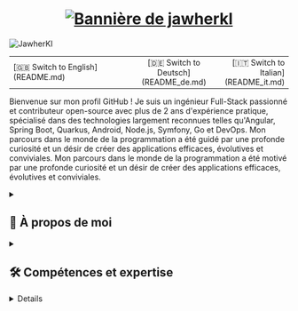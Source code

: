 <h1 align="center">
  <a href="https://git.io/typing-svg">
    <img src="https://readme-typing-svg.demolab.com?font=Fira+Code&weight=700&size=25&duration=2000&pause=1000&color=0785fb&vCenter=true&random=false&width=500&height=30&lines=Bonjour+%2C+je+suis+Jawher+%F0%9F%91%8B%F0%9F%8F%BB;Ingénieur+logiciel+%F0%9F%91%A8%E2%80%8D%F0%9F%92%BB;Contributeur+open+source+%F0%9F%9A%A9" alt="Bannière de jawherkl" />
  </a>
</h1>

<p align="left"> 
<img src="https://komarev.com/ghpvc/?username=JawherKl&label=Profile%20views&color=084777&style=flat" alt="JawherKl" /> 
</p>

<table width="100%">
  <tr>
    <td align="left" width="60%">
      [🇬🇧 Switch to English](README.md)
    </td>
    <td align="center" width="60%">
      [🇩🇪 Switch to Deutsch](README_de.md)
    </td>
    <td align="right" width="60%">
      [🇮🇹 Switch to Italian](README_it.md)
    </td>
  </tr>
</table>

<p align="left"> 
Bienvenue sur mon profil GitHub ! Je suis un ingénieur Full-Stack passionné et contributeur open-source avec plus de 2 ans d'expérience pratique, spécialisé dans des technologies largement reconnues telles qu'Angular, Spring Boot, Quarkus, Android, Node.js, Symfony, Go et DevOps. Mon parcours dans le monde de la programmation a été guidé par une profonde curiosité et un désir de créer des applications efficaces, évolutives et conviviales. 
Mon parcours dans le monde de la programmation a été motivé par une profonde curiosité et un désir de créer des applications efficaces, évolutives et conviviales.

<details close> 
<summary><h2>🌟 À propos de moi</h2></summary> 
  
   - 💻 Je me spécialise en JS, PHP et Java, mais j'aime aussi explorer d'autres technologies et langages. 
   - 🚀 Je suis toujours désireux d'apprendre de nouvelles choses et de relever de nouveaux défis. Je suis toujours désireux d'apprendre de nouvelles choses et de relever de nouveaux défis. 
   - 🎓 Je crois au pouvoir du partage de connaissances et de l'open source. 
</details>

<details close> 
<summary><h2>🛠️ Compétences et expertise</h2></summary>

- **Backend :** Node.js, Express.js, NestJS, Go, Symfony. 
   - **Frontend :** Angular, HTML, SCSS, CSS, Bootstrap. 
   - **Langages de programmation :** JavaScript, TypeScript, Php, Python, Go, C++. 
   - **Bases de données :** PostgreSQL, MySQL, MongoDB, Firebase, SQLite. 
   - **Outils :** Git, Docker, K8s, Jenkins, Lens, Kafka, Redis, Argocd, Portainer, ELK-Stack, Grafana, Graylog, Prometheus. 
   - **Langues :** Anglais, Français, Arabe.

<img src="assets/devTools.png" alt="devTools"/> 
<br><br> 
💡 Je m'épanouis dans les défis et j'aime apprendre de nouvelles technologies pour résoudre des problèmes complexes. Je m'épanouis face aux défis et j'aime apprendre de nouvelles technologies pour résoudre des problèmes complexes. Je suis toujours désireux de collaborer sur des projets passionnants et de contribuer à la communauté technologique. 
  </details> 
  
<details close> 
<h2>🔭 Mes statistiques GitHub</h2> 
<p align="center"> 
   <img src="https://github-readme-stats.vercel.app/api/top-langs/?username=JawherKl&layout=compact&theme=algolia&langs_count=20" alt="JawherKl"/>&nbsp;&nbsp;&nbsp;
   <img src="https://github-readme-stats.vercel.app/api?username=JawherKl&show_icons=true&locale=en&show=prs_merged,prs_merged_percentage&theme=algolia" alt="JawherKl"/>
   <br><br>
   <img src="https://github-profile-trophy.vercel.app/?username=JawherKl&theme=algolia&column=5&margin-w=15&margin-h=15" alt="JawherKl"/>
   <br><br>
   <img src="https://github-readme-streak-stats-git-main-davids-projects-ad77adcc.vercel.app/?user=JawherKl&theme=algolia&card_width=800" alt="JawherKl"/>
   <br><br>
   <img src="./profile-3d-contrib/profile-3d-contrib.svg" alt="JawherKl"/>
   <br><br>
   <img src="https://github-readme-activity-graph.vercel.app/graph/?username=JawherKl&bg_color=RRGGBBAA&title_color=00aeff&color=00aeff&line=00aeff&point=2ddc97&hide_border=true&custom_title=Contribution%E2%A0%80Graph" alt="JawherKl"/>
   <a href="https://app.daily.dev/jawher62"><img src="https://api.daily.dev/devcards/v2/Tflf66qLrhQ3HGtLrchsW.png?type=wide&r=5q2" width="652" alt="jawher's Dev Card"/></a>
    <p align="center">📫 Connectons-nous et construisons quelque chose d'incroyable ensemble ! </p> 
</p> 
</détails>

<details close> 
<summary><h2>🚀 Technologies & Projets</h2></summary> 
  Je me spécialise dans la création d'applications évolutives, de services backend et de solutions DevOps en utilisant une variété de technologies modernes. 
  
  #### **💻 Développement Backend (70%):** 
- **Node.js, Express.js et NestJS** – Création d'API RESTful et GraphQL efficaces et évolutives. 
  - **Go (Golang)** – Création de services backend haute performance. 
  - **Symfony** – Développement d'applications web robustes en utilisant PHP. 

  #### **☁️ DevOps et Cloud (15%):** 
- **Kubernetes, Docker, ArgoCD, Jenkins** – Gestion des pipelines CI/CD et des applications conteneurisées. 
  - **Kafka, Redis, ELK-Stack, Prometheus, Grafana** – Assurer l'observabilité et la haute disponibilité. 
  
  #### **🤖 IA et Grands Modèles de Langage (LLM) (10%):** 
- Expérimenter avec les **LLMs** pour des applications pilotées par l'IA. 
  - Mise en œuvre de **solutions basées sur le ML et l'IA** en utilisant Python et les services cloud. 
    
  #### **🎨 Développement Frontend (5%):** 
- **Angular** – Création d'applications web dynamiques et interactives. 
  
  
  💡 **Explorez mes dépôts** pour voir des projets utilisant ces technologies !

</détails>

***

<p align="center"> 
<i>&copy; <a href="https://github.com/JawherKl/"> JawherKl </a> 2024 - Présent 
<i> Sous licence <a href="https://github.com/JawherKl/JawherKl/tree/master/LICENSE"> Licence Publique Générale GNU Affero 
<a href="https://octodex.github.com/swagtocat/"> <img src="assets/swagtocat.png" width="60" height="60" /> </a><br> 
Merci de votre visite 🙂 Merci de votre visite 🙂 Merci de votre visite 🙂 
</p>

<!-- 
apprendre à déboguer et à rétroconcevoir. 
sombre, radical, merko, gruvbox, tokyonight, onedark, cobalt, synthwave, highcontrast, dracula 
-->
